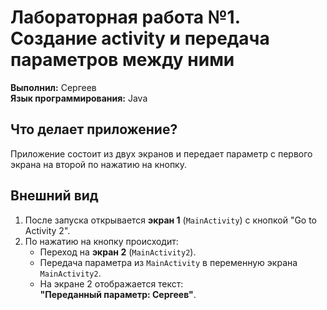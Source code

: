 # Лабораторная работа №1. Создание activity и передача параметров между ними

**Выполнил:** Сергеев  
**Язык программирования:** Java

## Что делает приложение?
Приложение состоит из двух экранов и передает параметр с первого экрана на второй по нажатию на кнопку.

## Внешний вид

1. После запуска открывается **экран 1** (`MainActivity`) с кнопкой "Go to Activity 2".
2. По нажатию на кнопку происходит:
   - Переход на **экран 2** (`MainActivity2`).
   - Передача параметра из `MainActivity` в переменную экрана `MainActivity2`.
   - На экране 2 отображается текст:  
     **"Переданный параметр: Сергеев"**.
